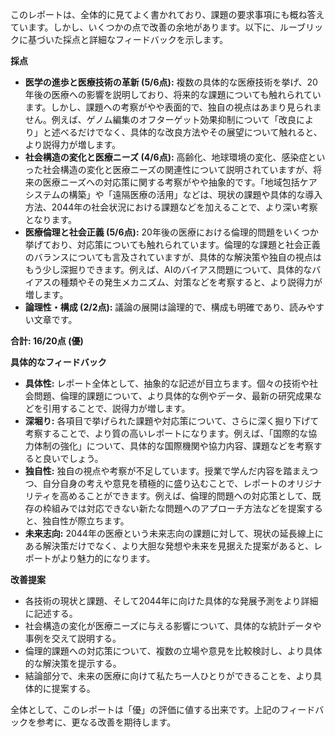 このレポートは、全体的に見てよく書かれており、課題の要求事項にも概ね答えています。しかし、いくつかの点で改善の余地があります。以下に、ルーブリックに基づいた採点と詳細なフィードバックを示します。

**採点**

* **医学の進歩と医療技術の革新 (5/6点):** 複数の具体的な医療技術を挙げ、20年後の医療への影響を説明しており、将来的な課題についても触れられています。しかし、課題への考察がやや表面的で、独自の視点はあまり見られません。例えば、ゲノム編集のオフターゲット効果抑制について「改良により」と述べるだけでなく、具体的な改良方法やその展望について触れると、より説得力が増します。
* **社会構造の変化と医療ニーズ (4/6点):** 高齢化、地球環境の変化、感染症といった社会構造の変化と医療ニーズの関連性について説明されていますが、将来の医療ニーズへの対応策に関する考察がやや抽象的です。「地域包括ケアシステムの構築」や「遠隔医療の活用」などは、現状の課題や具体的な導入方法、2044年の社会状況における課題などを加えることで、より深い考察となります。
* **医療倫理と社会正義 (5/6点):** 20年後の医療における倫理的問題をいくつか挙げており、対応策についても触れられています。倫理的な課題と社会正義のバランスについても言及されていますが、具体的な解決策や独自の視点はもう少し深掘りできます。例えば、AIのバイアス問題について、具体的なバイアスの種類やその発生メカニズム、対策などを考察すると、より説得力が増します。
* **論理性・構成 (2/2点):** 議論の展開は論理的で、構成も明確であり、読みやすい文章です。

**合計: 16/20点 (優)**

**具体的なフィードバック**

* **具体性:** レポート全体として、抽象的な記述が目立ちます。個々の技術や社会問題、倫理的課題について、より具体的な例やデータ、最新の研究成果などを引用することで、説得力が増します。
* **深堀り:** 各項目で挙げられた課題や対応策について、さらに深く掘り下げて考察することで、より質の高いレポートになります。例えば、「国際的な協力体制の強化」について、具体的な国際機関や協力内容、課題などを考察すると良いでしょう。
* **独自性:** 独自の視点や考察が不足しています。授業で学んだ内容を踏まえつつ、自分自身の考えや意見を積極的に盛り込むことで、レポートのオリジナリティを高めることができます。例えば、倫理的問題への対応策として、既存の枠組みでは対応できない新たな問題へのアプローチ方法などを提案すると、独自性が際立ちます。
* **未来志向:** 2044年の医療という未来志向の課題に対して、現状の延長線上にある解決策だけでなく、より大胆な発想や未来を見据えた提案があると、レポートがより魅力的になります。

**改善提案**

* 各技術の現状と課題、そして2044年に向けた具体的な発展予測をより詳細に記述する。
* 社会構造の変化が医療ニーズに与える影響について、具体的な統計データや事例を交えて説明する。
* 倫理的課題への対応策について、複数の立場や意見を比較検討し、より具体的な解決策を提示する。
* 結論部分で、未来の医療に向けて私たち一人ひとりができることを、より具体的に提案する。


全体として、このレポートは「優」の評価に値する出来です。上記のフィードバックを参考に、更なる改善を期待します。

